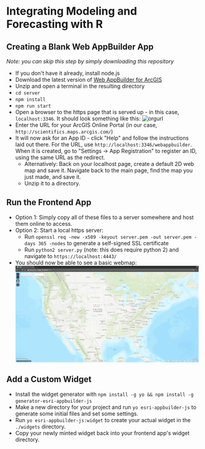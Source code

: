 # Integrating Modeling and Forecasting with R

## Creating a Blank Web AppBuilder App
*Note: you can skip this step by simply downloading this repository*
- If you don't have it already, install node.js
- Download the latest version of [Web AppBuilder for ArcGIS](https://developers.arcgis.com/web-appbuilder/)
- Unzip and open a terminal in the resulting directory
- `cd server`
- `npm install`
- `npm run start`
- Open a browser to the https page that is served up - in this case, `localhost:3346`. It should look something like this: ![orgurl](images/2018/07/orgurl.png)
- Enter the URL for your ArcGIS Online Portal (in our case, `http://scientifics.maps.arcgis.com/`)
- It will now ask for an App ID - click "Help" and follow the instructions laid out there. For the URL, use `http://localhost:3346/webappbuilder`. When it is created, go to "Settings -> App Registration" to register an ID, using the same URL as the redirect.
	- Alternatively: Back on your localhost page, create a default 2D web map and save it. Navigate back to the main page, find the map you just made, and save it.
	- Unzip it to a directory.

## Run the Frontend App
- Option 1: Simply copy all of these files to a server somewhere and host them online to access.
- Option 2: Start a local https server:
	- Run `openssl req -new -x509 -keyout server.pem -out server.pem -days 365 -nodes` to generate a self-signed SSL certificate
	- Run `python2 server.py` (note: this does require python 2) and navigate to `https://localhost:4443/`
- You should now be able to see a basic webmap: ![basic](images/2018/07/basic.png)

## Add a Custom Widget
- Install the widget generator with `npm install -g yo && npm install -g generator-esri-appbuilder-js`
- Make a new directory for your project and run `yo esri-appbuilder-js` to generate some initial files and set some settings.
- Run `yo esri-appbuilder-js:widget` to create your actual widget in the `./widgets` directory.
- Copy your newly minted widget back into your frontend app's widget directory.
